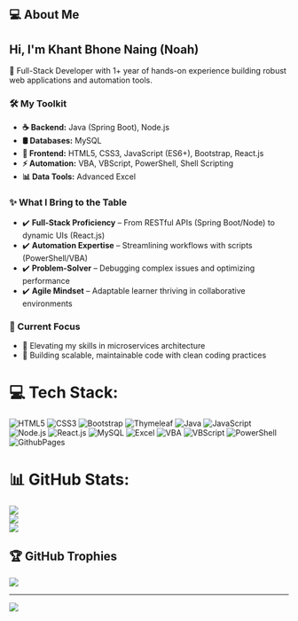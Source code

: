 <section class="about-me">
  <h1>💻 About Me</h1>
  
  <div class="intro">
    <h2>Hi, I'm <span class="highlight">Khant Bhone Naing (Noah)</span></h2>
    <p class="tagline">🚀 Full-Stack Developer with 1+ year of hands-on experience building robust web applications and automation tools.</p>
  </div>

  <div class="skills-section">
    <h3>🛠️ My Toolkit</h3>
    <ul class="skills-list">
      <li><strong>☕ Backend:</strong> Java (Spring Boot), Node.js</li>
      <li><strong>🛢️ Databases:</strong> MySQL</li>
      <li><strong>🎨 Frontend:</strong> HTML5, CSS3, JavaScript (ES6+), Bootstrap, React.js</li>
      <li><strong>⚡ Automation:</strong> VBA, VBScript, PowerShell, Shell Scripting</li>
      <li><strong>📊 Data Tools:</strong> Advanced Excel</li>
    </ul>
  </div>

  <div class="value-proposition">
    <h3>✨ What I Bring to the Table</h3>
    <ul class="value-list">
      <li>✔️ <strong>Full-Stack Proficiency</strong> – From RESTful APIs (Spring Boot/Node) to dynamic UIs (React.js)</li>
      <li>✔️ <strong>Automation Expertise</strong> – Streamlining workflows with scripts (PowerShell/VBA)</li>
      <li>✔️ <strong>Problem-Solver</strong> – Debugging complex issues and optimizing performance</li>
      <li>✔️ <strong>Agile Mindset</strong> – Adaptable learner thriving in collaborative environments</li>
    </ul>
  </div>

  <div class="goals">
    <h3>🔭 Current Focus</h3>
    <ul>
      <li>🔹 Elevating my skills in microservices architecture</li>
      <li>🔹 Building scalable, maintainable code with clean coding practices</li>
    </ul>
  </div>
</section>

# 💻 Tech Stack:
![HTML5](https://img.shields.io/badge/html5-%23E34F26.svg?style=for-the-badge&logo=html5&logoColor=white) 
![CSS3](https://img.shields.io/badge/css3-%231572B6.svg?style=for-the-badge&logo=css3&logoColor=white) 
![Bootstrap](https://img.shields.io/badge/bootstrap-%238511FA.svg?style=for-the-badge&logo=bootstrap&logoColor=white) 
![Thymeleaf](https://img.shields.io/badge/Thymeleaf-%23005C0F.svg?style=for-the-badge&logo=Thymeleaf&logoColor=white) 
![Java](https://img.shields.io/badge/java-%23ED8B00.svg?style=for-the-badge&logo=openjdk&logoColor=white) 
![JavaScript](https://img.shields.io/badge/javascript-%23323330.svg?style=for-the-badge&logo=javascript&logoColor=%23F7DF1E) 
![Node.js](https://img.shields.io/badge/node.js-339933?style=for-the-badge&logo=nodedotjs&logoColor=white)
![React.js](https://img.shields.io/badge/react.js-%2320232a.svg?style=for-the-badge&logo=react&logoColor=%2361DAFB) 
![MySQL](https://img.shields.io/badge/mysql-%2300000f.svg?style=for-the-badge&logo=mysql&logoColor=white) 
![Excel](https://img.shields.io/badge/Excel-%23217346.svg?style=for-the-badge&logo=microsoft-excel&logoColor=white)
![VBA](https://img.shields.io/badge/VBA-%23121011.svg?style=for-the-badge&logo=microsoftexcel&logoColor=white) 
![VBScript](https://img.shields.io/badge/VBScript-%23004894.svg?style=for-the-badge&logo=windows&logoColor=white)
![PowerShell](https://img.shields.io/badge/PowerShell-%235391C7.svg?style=for-the-badge&logo=powershell&logoColor=white)
![GithubPages](https://img.shields.io/badge/github%20pages-121013?style=for-the-badge&logo=github&logoColor=white) 

# 📊 GitHub Stats:
![](https://github-readme-stats.vercel.app/api?username=noahkhant&theme=radical&hide_border=false&include_all_commits=false&count_private=false)<br/>
![](https://github-readme-streak-stats.herokuapp.com/?user=noahkhant&theme=radical&hide_border=false)<br/>
![](https://github-readme-stats.vercel.app/api/top-langs/?username=noahkhant&theme=radical&hide_border=false&include_all_commits=false&count_private=false&layout=compact)

## 🏆 GitHub Trophies
![](https://github-profile-trophy.vercel.app/?username=noahkhant&theme=radical&no-frame=false&no-bg=true&margin-w=4)

---
[![](https://visitcount.itsvg.in/api?id=noahkhant&icon=0&color=0)](https://visitcount.itsvg.in)

<!-- Proudly created with GPRM ( https://gprm.itsvg.in ) -->

